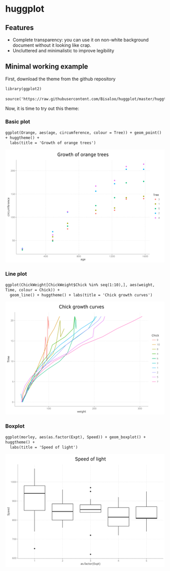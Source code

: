 # huggplot

## Features

- Complete transparency: you can use it on non-white background document without it looking like crap.
- Uncluttered and minimalistic to improve legibility

## Minimal working example

First, download the theme from the github repository
```
library(ggplot2)

source('https://raw.githubusercontent.com/Bisaloo/huggplot/master/huggtheme.R')
```

Now, it is time to try out this theme:

### Basic plot

```
ggplot(Orange, aes(age, circumference, colour = Tree)) + geom_point() + huggtheme() + 
  labs(title = 'Growth of orange trees')
```

![example 1](./examples/plot_example_1.png)

### Line plot

```
ggplot(ChickWeight[ChickWeight$Chick %in% seq(1:10),], aes(weight, Time, colour = Chick)) + 
  geom_line() + huggtheme() + labs(title = 'Chick growth curves')
```

![example 2](./examples/plot_example_2.png)

### Boxplot

```
ggplot(morley, aes(as.factor(Expt), Speed)) + geom_boxplot() + huggtheme() +
  labs(title = 'Speed of light')
```  

![example 3](./examples/plot_example_3.png)


